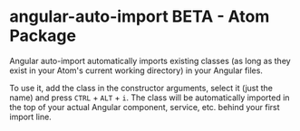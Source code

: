 # angular-auto-import BETA - Atom Package

Angular auto-import automatically imports existing classes (as long as they exist in your Atom's current working directory) in your Angular files.

To use it, add the class in the constructor arguments, select it (just the name) and press `CTRL` + `ALT` + `i`. The class will be automatically imported in the top of your actual Angular component, service, etc. behind your first import line.
